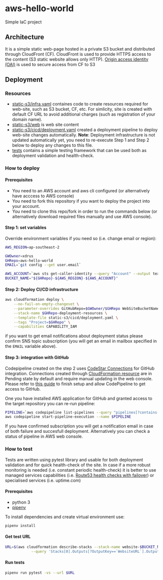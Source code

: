 # aws-hello-world

Simple IaC project

## Architecture

It is a simple static web-page hosted in a private S3 bucket and distributed through CloudFront (CF).
CloudFront is used to provide HTTPS access to the content (S3 static website allows only HTTP).
[Origin access identity (OAI)](https://docs.aws.amazon.com/AmazonCloudFront/latest/DeveloperGuide/private-content-restricting-access-to-s3.html)
is used to secure access from CF to S3

## Deployment

### Resources

* [static-s3/infra.yaml](static-s3/infra.yaml) containes code to create resources required for web-site, such as S3 bucket, CF, etc. For simlicity, site is created with default CF URL to avoid additional charges (such as registration of your domain name).
* [static-s3/web](static-s3/web) is web site content
* [static-s3/cicd/deployment.yaml](static-s3/cicd/deployment.yaml) created a deployment pipeline to deploy web-site changes automatically. **Note**: Deployment infrastructure is not updated automatically yet, you need to re-execute Step 1 and Step 2 below to deploy any changes to this file.
* [tests](tests) contains a simple testing framework that can be used both as deployment validation and health-check. 

### How to deploy

#### Prerequisites

* You need to an AWS account and aws cli configured (or alternatively have acccess to AWS console)
* You need to fork this repository if you want to deploy the project into your account.
* You need to clone this repo/fork in order to run the commands below (or alternatively download required files manually and use AWS console).

#### Step 1: set variables

Override environment variables if you need so (i.e. change email or region):

```bash
AWS_REGION=ap-southeast-2

GWOwner=xdrus
GHRepo=aws-hello-world
EMAIL=`git config --get user.email`

AWS_ACCOUNT=`aws sts get-caller-identity --query "Account" --output text`
BUCKET_NAME="${GHRepo}-${AWS_REGION}-${AWS_ACCOUNT}"
```

#### Step 2: Deploy CI/CD infrastructure

```bash
aws cloudformation deploy \
    --no-fail-on-empty-changeset \
	--parameter-overrides GitHubRepo=$GWOwner/$GHRepo WebSiteBucketName=$BUCKET_NAME NotificationsEmail=$EMAIL \
	--stack-name $GHRepo-deployment-resources \
	--template-file static-s3/cicd/deployment.yaml \
	--tags "Project=$GHRepo" \
    --capabilities CAPABILITY_IAM
```

if you want to get email notifications about deployment status please confirm SNS topic subscription (you will get an email in mailbox specified in the `EMAIL` variable above).

#### Step 3: integration with GitHub

Codepipeline created on the step 2 uses [CodeStar Connections](https://docs.aws.amazon.com/dtconsole/latest/userguide/welcome-connections.html)
for GitHub integration. Connections created through [CloudFormation resource](https://docs.aws.amazon.com/AWSCloudFormation/latest/UserGuide/aws-resource-codestarconnections-connection.html)
are in Pending state by default and require manual updating in the web console. Please refer to [this guide](https://docs.aws.amazon.com/dtconsole/latest/userguide/connections-update.html)
to finish setup and allow CodePipeline to get access to GitHub.

One you have installed AWS application for GitHub and granted access to the target repository you can re-run pipeline:

```bash
PIPELINE=`aws codepipeline list-pipelines --query "pipelines[?contains(@.name, '$BUCKET')].name" --output text`
aws codepipeline start-pipeline-execution --name $PIPELINE
```

If you have confirmed subscription you will get a notification email in case of both failure and succesfull deployment. Alternatively you can check a status of pipeline in AWS web console.

### How to test

Tests are written using pytest library and usable for both deployment validation and for quick health-check of the site.
In case if a more robust monitoring is needed (i.e. constant periodic health-check) it is better to use managed services capabilities
(i.e. [Route53 health checks with failover](https://docs.aws.amazon.com/Route53/latest/DeveloperGuide/dns-failover.html)) 
or specialised services (i.e. uptime.com)

#### Prerequisites

* python 3
* [pipenv](https://pipenv.pypa.io/en/latest/basics/)

To install dependencies and create virtual environment use:

```bash
pipenv install
```

#### Get test URL

```bash
URL=$(aws cloudformation describe-stacks --stack-name website-$BUCKET_NAME-resources \
            --query 'Stacks[0].Outputs[?OutputKey==`WebsiteURL`].OutputValue' --output text)
```

#### Run tests

```bash
pipenv run pytest -vs --url $URL
```
